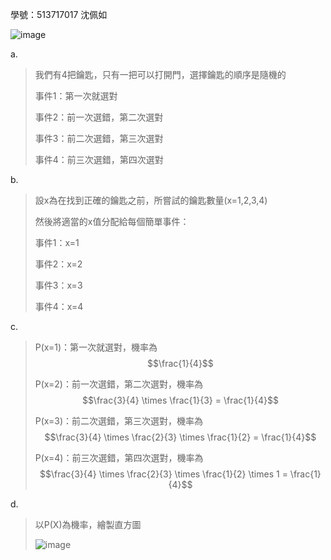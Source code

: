 學號：513717017 沈佩如

![image](https://github.com/user-attachments/assets/4d0ce749-b8e1-4821-8e0a-45722e957ee8)

a.

>我們有4把鑰匙，只有一把可以打開門，選擇鑰匙的順序是隨機的
>
>事件1：第一次就選對
>
>事件2：前一次選錯，第二次選對
>
>事件3：前二次選錯，第三次選對
>
>事件4：前三次選錯，第四次選對
>
b.

>設x為在找到正確的鑰匙之前，所嘗試的鑰匙數量(x=1,2,3,4)
>
>然後將適當的x值分配給每個簡單事件：
>
>事件1：x=1
>
>事件2：x=2
>
>事件3：x=3
>
>事件4：x=4
>
c.

>P(x=1)：第一次就選對，機率為 $$\frac{1}{4}$$
>
>P(x=2)：前一次選錯，第二次選對，機率為 $$\frac{3}{4} \times \frac{1}{3} = \frac{1}{4}$$
>
>P(x=3)：前二次選錯，第三次選對，機率為 $$\frac{3}{4} \times \frac{2}{3} \times \frac{1}{2} = \frac{1}{4}$$
>
>P(x=4)：前三次選錯，第四次選對，機率為 $$\frac{3}{4} \times \frac{2}{3} \times \frac{1}{2} \times 1  = \frac{1}{4}$$
>
d.

>以P(X)為機率，繪製直方圖
>
>![image](https://github.com/user-attachments/assets/ff760372-00c1-49ee-b1fa-1fa6f1f8d276)
>


